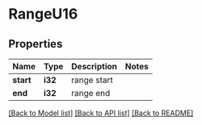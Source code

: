 # RangeU16

## Properties

Name | Type | Description | Notes
------------ | ------------- | ------------- | -------------
**start** | **i32** | range start | 
**end** | **i32** | range end | 

[[Back to Model list]](../README.md#documentation-for-models) [[Back to API list]](../README.md#documentation-for-api-endpoints) [[Back to README]](../README.md)


